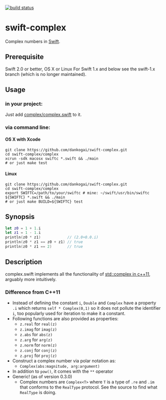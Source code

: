 [![build status](https://secure.travis-ci.org/dankogai/swift-complex.png)](http://travis-ci.org/dankogai/swift-complex)

swift-complex
=============

Complex numbers in [Swift].

[Swift]: https://developer.apple.com/swift/

Prerequisite
------------

Swift 2.0 or better, OS X or Linux
For Swift 1.x and below see the swift-1.x branch 
(which is no longer maintained).

Usage
-----

### in your project:

Just add [complex/complex.swift] to it.

[complex/complex.swift]: ./complex/complex.swift

### via command line:

#### OS X with Xcode
````shell
git clone https://github.com/dankogai/swift-complex.git
cd swift-complex/complex
xcrun -sdk macosx swiftc *.swift && ./main
# or just make test
````

#### Linux
````shell
git clone https://github.com/dankogai/swift-complex.git
cd swift-complex/complex
export SWIFTC=/path/to/your/swiftc # mine: ~/swift/usr/bin/swiftc
${SWIFTC} *.swift && ./main
# or just make BUILD=${SWIFTC} test
````


Synopsis
--------

````swift
let z0 = 1 + 1.i
let z1 = 1 - 1.i
println(z0 * z1)            // (2.0+0.0.i)
println(z0 * z1 == z0 + z1) // true
println(z0 * z1 == 2)       // true
````

Description
-----------

complex.swift implements all the functionality of [std::complex in c++11], arguably more intuitively. 


[std::complex in c++11]: http://www.cplusplus.com/reference/complex/

### Difference from C++11

* Instead of defining the constant `i`, `Double` and `Complex` have a property `.i` which returns `self * Complex(0,1)` so it does not pollute the identifier `i`, too popularly used for iteration to make it a constant.
* Following functions are also provided as properties:
  * `z.real` for `real(z)`
  * `z.imag` for `imag(z)`
  * `z.abs` for `abs(z)`
  * `z.arg` for `arg(z)`
  * `z.norm` for `norm(z)`
  * `z.conj` for `conj(z)`
  * `z.proj` for `proj(z)`
* Construct a complex number via polar notation as:
  * `Complex(abs:magnitude, arg:argument)`
* In addition to `pow()`, it comes with the `**` operator
* Generic! (as of version 0.3.0)
  * Complex numbers are `Complex<T>` where `T` is a type of `.re` and `.im` that conforms to the `RealType` protocol.  See the source to find what `RealType` is doing.
